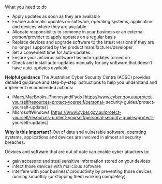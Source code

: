 
What you need to do
- Apply updates as soon as they are available
- Enable automatic updates on software, operating systems, application and devices where they are available
- Allocate responsibility to someone in your business or an external person/provider to apply updates on a regular basis
- Replace devices and upgrade software to the latest versions if they are no longer supported by the product manufacturer/developer
- Set a convenient time for auto-updates  
- Ensure your antivirus software has auto-updates turned on  
- Check and install auto-updates manually for any software that doesn’t have auto-updates available

**Helpful guidance**
The Australian Cyber Security Centre (ACSC) provides detailed guidance and step-by-step instructions to help you understand and implement recommended actions:

- iMacs,MacBooks,iPhonesandiPads [https://www.cyber.gov.au/protect-yourself/resources-protect-yourself/personal- security-guides/protect-yourself-updates]
- MicrosoftWindows [https://www.cyber.gov.au/protect-yourself/resources-protect-yourself/personal-security-guides/protect- yourself-updates]

**Why is this important?**
Out of date and vulnerable software, operating systems, applications and devices are involved in almost all security breaches. 

Devices and software that are out of date can enable cyber attackers to:

- gain access to and steal sensitive information stored on your devices  
- infect those devices with malicious software  
- interfere with your business' productivity by preventing those devices running smoothly (or stopping them working completely).